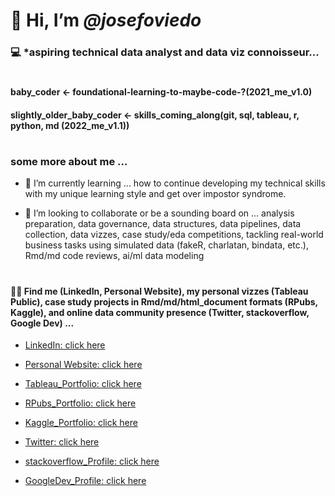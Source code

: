 # 👋 Hi, I’m *@josefoviedo*

### 💻 *aspiring technical data analyst and data viz connoisseur...

#

#### baby_coder <- foundational-learning-to-maybe-code-?(2021_me_v1.0)

#### slightly_older_baby_coder <- skills_coming_along(git, sql, tableau, r, python, md (2022_me_v1.1))

# 

### some more about me ...

* 🌱 I’m currently learning ... how to continue developing my technical skills with my unique learning style and get over impostor syndrome. 

* 💞️ I’m looking to collaborate or be a sounding board on ... analysis preparation, data governance, data structures, data pipelines, data collection, data vizzes, case study/eda competitions, tackling real-world business tasks using simulated data (fakeR, charlatan, bindata, etc.), Rmd/md code reviews, ai/ml data modeling

#

#### 👀🔎 Find me (LinkedIn, Personal Website), my personal vizzes (Tableau Public), case study projects in Rmd/md/html_document formats (RPubs, Kaggle), and online data community presence (Twitter, stackoverflow, Google Dev) ... 


* [LinkedIn: click here](https://www.linkedin.com/in/jose-oviedo-461278192/)

* [Personal Website: click here](https://josefoviedo.blogspot.com/)

* [Tableau_Portfolio: click here](https://public.tableau.com/app/profile/josefoviedo)

* [RPubs_Portfolio: click here](https://rpubs.com/joseoviedo)

* [Kaggle_Portfolio: click here](https://www.kaggle.com/josefoviedo)

* [Twitter: click here](https://twitter.com/josefoviedo_)

* [stackoverflow_Profile: click here](https://stackoverflow.com/users/19770925/jose-oviedo?tab=profile)

* [GoogleDev_Profile: click here](https://g.dev/jfoviedo)

